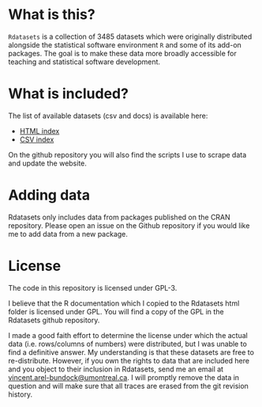
# What is this?

`Rdatasets` is a collection of 3485 datasets which were originally
distributed alongside the statistical software environment `R` and some
of its add-on packages. The goal is to make these data more broadly
accessible for teaching and statistical software development.

# What is included?

The list of available datasets (csv and docs) is available here:

- [HTML
  index](https://vincentarelbundock.github.io/Rdatasets/articles/data.html)
- [CSV
  index](https://raw.githubusercontent.com/vincentarelbundock/Rdatasets/master/datasets.csv)

On the github repository you will also find the scripts I use to scrape
data and update the website.

# Adding data

Rdatasets only includes data from packages published on the CRAN
repository. Please open an issue on the Github repository if you would
like me to add data from a new package.

# License

The code in this repository is licensed under GPL-3.

I believe that the R documentation which I copied to the Rdatasets html
folder is licensed under GPL. You will find a copy of the GPL in the
Rdatasets github repository.

I made a good faith effort to determine the license under which the
actual data (i.e. rows/columns of numbers) were distributed, but I was
unable to find a definitive answer. My understanding is that these
datasets are free to re-distribute. However, if you own the rights to
data that are included here and you object to their inclusion in
Rdatasets, send me an email at <vincent.arel-bundock@umontreal.ca>. I
will promptly remove the data in question and will make sure that all
traces are erased from the git revision history.
